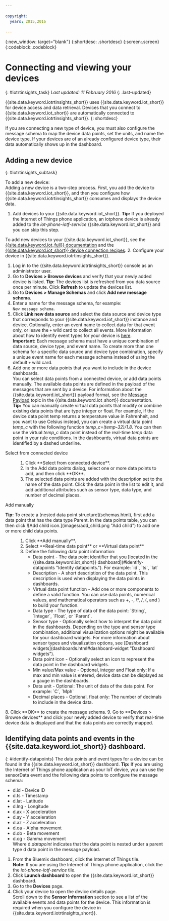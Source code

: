 ```yaml
---

copyright:
  years: 2015,2016

---
```


{:new_window: target="blank"}
{:shortdesc: .shortdesc}
{:screen:.screen}
{:codeblock:.codeblock}

# Connecting and viewing your devices
{: #iotrtinsights_task}
*Last updated: 11 February 2016*
{: .last-updated}

{{site.data.keyword.iotrtinsights_short}} uses {{site.data.keyword.iot_short}} for device access and data retrieval. Devices that you connect to {{site.data.keyword.iot_short}} are automatically connected to {{site.data.keyword.iotrtinsights_short}}.
{: shortdesc}

If you are connecting a new type of device, you must also configure the message schema to map the device data points, set the units, and name the device type. If your devices are of an already configured device type, their data automatically shows up in the dashboard.

## Adding a new device
{: #iotrtinsights_subtask}

To add a new device:  
Adding a new device is a two-step process. First, you add the device to {{site.data.keyword.iot_short}}, and then you configure how {{site.data.keyword.iotrtinsights_short}} consumes and displays the device data.
1. Add devices to your {{site.data.keyword.iot_short}}.
**Tip:** If you deployed the Internet of Things phone application, an iotphone device is already added to the *iot-phone-iotf-service* {{site.data.keyword.iot_short}} and you can skip this step.  

  To add new devices to your {{site.data.keyword.iot_short}}, see the [{{site.data.keyword.iot_full}} documentation](https://www.ng.bluemix.net/docs/services/IoT/index.html) and the [{{site.data.keyword.iot_short}} device connection recipes](https://developer.ibm.com/recipes/?post_type=tutorials&s=IoTF).
2. Configure your device in {{site.data.keyword.iotrtinsights_short}}.  
  1. Log in to the {{site.data.keyword.iotrtinsights_short}} console as an administrator user.
  9. Go to **Devices > Browse devices** and verify that your newly added device is listed.
  **Tip:** The devices list is refreshed from you data source once per minute. Click **Refresh** to update the devices list.
  3. Go to **Devices > Manage Schemas** and click **Add new message schema**.  
  4. Enter a name for the message schema, for example:  
  `New message schema`.
  5. Click **Link new data source** and select the data source and device type that corresponds to your {{site.data.keyword.iot_short}} instance and device. Optionally, enter an event name to collect data for that event only, or leave the `+` wild card to collect all events. More information about how to identify event types for your device is [here](#identify-datapoints "Identify datapoints.").  
  **Important:** Each message schema must have a unique combination of data source, device type, and event name. To create more than one schema for a specific data source and device type combination, specify a unique event name for each message schema instead of using the default `+` wild card.   
  6. Add one or more data points that you want to include in the device dashboards.  
    You can select data points from a connected device, or add data points manually. The available data points are defined in the payload of the messages that are sent by a device. For information about the {{site.data.keyword.iot_short}} payload format, see the [Message Payload](https://docs.internetofthings.ibmcloud.com/messaging/payload.html "Message Payload.") topic in the {{site.data.keyword.iot_short}} documentation.   
    **Tip:** You can manually create virtual data points that modify or combine existing data points that are type integer or float. For example, if the device data point temp returns a temperature value in Fahrenheit, and you want to use Celsius instead, you can create a virtual data point *temp_c* with the following function *temp_c=(temp-32)/1.8*. You can then use the virtual *temp_c* data point instead of the real-time *temp* data point in your rule conditions. In the dashboards, virtual data points are identified by a dashed underline.    

  <dl>
  <dt>Select from connected device</dt>
  <dd>
  <ol>
    <li>Click **Select from connected device**.</li>  
    <li>In the Add data points dialog, select one or more data points to add, and then click **OK**.</li>   
    <li>The selected data points are added with the description set to the name of the data point. Click the data point in the list to edit it, and add additional attributes such as sensor type, data type, and number of decimal places.</li>
  </ol>
  </dd>
  <dt>Add manually</dt>
  <p><b>Tip:</b> To create a [nested data point structure](schemas.html), first add a data point that has the data type Parent. In the data points table, you can then click ![Add child icon.](images/add_child.png "Add child") to add one or more child data points.</p>
  <dd>
  <ol>
    <li>Click **Add manually**.</li>
    <li>Select **Real-time data point** or **Virtual data point**</br></li>
    <li>Define the following data point information:
    <ul>  
     <li> Data point - The data point identifier that you [located in the {{site.data.keyword.iot_short}} dashboard](#identify-datapoints "Identify datapoints."). For example:  
   `id`, `ts`, `lat`  </li>
     <li>Description - A short description of the data point. This description is used when displaying the data points in dashboards.</li>
     <li>Virtual data point function - Add one or more components to define a valid function. You can use data points, numerical values, and mathematical operators such as +, -, \*, /, (, and ) to build your function. </li>
     <li>Data type - The type of data of the data point:  
   `String`, `Integer`, `Float`, or `Parent`.</li>
     <li>Sensor type - Optionally select how to interpret the data point in the dashboards. Depending on the type and sensor type combination, additional visualization options might be available for your dashboard widgets. For more information about sensor types and visualization options, see [Dashboard widgets](dashboards.html#dashboard-widget "Dashboard widgets").</li>
     <li>Data point icon - Optionally select an icon to represent the data point in the dashboard widgets.</li>
     <li>Min value/Max value - Optional, integer and Float only: If a max and min value is entered, device data can be displayed as a gauge in the dashboards.</li>
     <li>Data unit - Optional: The unit of data of the data point. For example:  
     `C`, `Mph`  </li>
     <li> Decimal places - Optional, float only: The number of decimals to include in the device data.</li>
    </ul>
    </li>
  </ol>
  </dd>
  </dl>
   8. Click **OK** to create the message schema.
   9. Go to **Devices > Browse devices** and click your newly added device to verify that real-time device data is displayed and that the data points are correctly mapped.

## Identifying data points and events in the {{site.data.keyword.iot_short}} dashboard.
{: #identify-datapoints}
   The data points and event types for a device can be found in the {{site.data.keyword.iot_short}} dashboard.
   **Tip:** If you are using the Internet of Things phone application as your IoT device, you can use the sensorData event and the following data points to configure the message schema:
   - d.id - Device ID
   - d.ts - Timestamp
   - d.lat - Latitude
   - d.lng - Longitude
   - d.ax - X acceleration
   - d.ay - Y acceleration
   - d.az - Z acceleration
   - d.oa - Alpha movement
   - d.ob - Beta movement
   - d.og - Gamma movement  
   Where d.*datapoint* indicates that the data point is nested under a parent type d data point in the message payload.

   1. From the Bluemix dashboard, click the Internet of Things tile.  
   **Note:**  If you are using the Internet of Things phone application, click the the *iot-phone-iotf-service* tile.  
   2. Click **Launch dashboard** to open the {{site.data.keyword.iot_short}} dashboard.
   3. Go to the **Devices** page.
   4. Click your device to open the device details page.  
     Scroll down to the **Sensor Information** section to see a list of the available events and data points for the device. This information is required when you configure the device in {{site.data.keyword.iotrtinsights_short}}.
